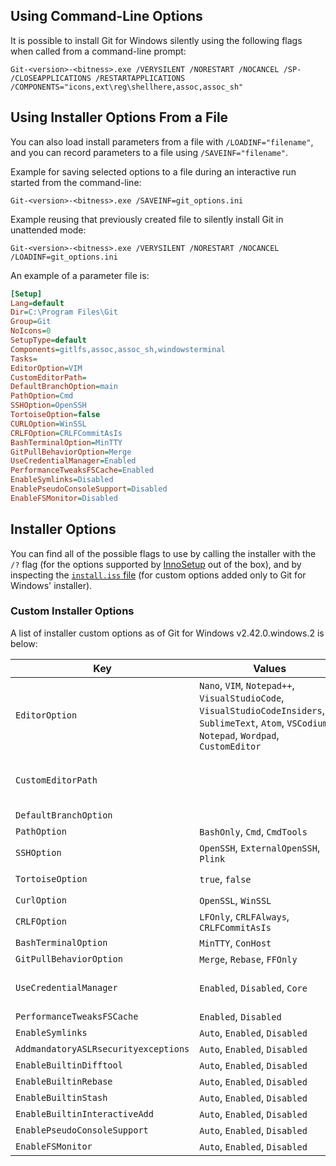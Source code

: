 ## Using Command-Line Options

It is possible to install Git for Windows silently using the following flags when called from a command-line prompt:

```
Git-<version>-<bitness>.exe /VERYSILENT /NORESTART /NOCANCEL /SP- /CLOSEAPPLICATIONS /RESTARTAPPLICATIONS /COMPONENTS="icons,ext\reg\shellhere,assoc,assoc_sh"
```

## Using Installer Options From a File

You can also load install parameters from a file with `/LOADINF="filename"`, and you can record parameters to a file using `/SAVEINF="filename"`.

Example for saving selected options to a file during an interactive run started from the command-line:

```
Git-<version>-<bitness>.exe /SAVEINF=git_options.ini
```

Example reusing that previously created file to silently install Git in unattended mode:

```
Git-<version>-<bitness>.exe /VERYSILENT /NORESTART /NOCANCEL /LOADINF=git_options.ini
```

An example of a parameter file is:

```ini
[Setup]
Lang=default
Dir=C:\Program Files\Git
Group=Git
NoIcons=0
SetupType=default
Components=gitlfs,assoc,assoc_sh,windowsterminal
Tasks=
EditorOption=VIM
CustomEditorPath=
DefaultBranchOption=main
PathOption=Cmd
SSHOption=OpenSSH
TortoiseOption=false
CURLOption=WinSSL
CRLFOption=CRLFCommitAsIs
BashTerminalOption=MinTTY
GitPullBehaviorOption=Merge
UseCredentialManager=Enabled
PerformanceTweaksFSCache=Enabled
EnableSymlinks=Disabled
EnablePseudoConsoleSupport=Disabled
EnableFSMonitor=Disabled
```

## Installer Options

You can find all of the possible flags to use by calling the installer with the `/?` flag (for the options supported by [InnoSetup](http://www.jrsoftware.org/ishelp/index.php?topic=setupcmdline) out of the box), and by inspecting the [`install.iss` file](https://github.com/git-for-windows/build-extra/blob/HEAD/installer/install.iss) (for custom options added only to Git for Windows' installer).

### Custom Installer Options

A list of installer custom options as of Git for Windows v2.42.0.windows.2 is below:

| Key | &nbsp;&nbsp;&nbsp;&nbsp;&nbsp;&nbsp;&nbsp;&nbsp;&nbsp;&nbsp;&nbsp;&nbsp;&nbsp;&nbsp;&nbsp;&nbsp;&nbsp;&nbsp;&nbsp;&nbsp;Values&nbsp;&nbsp;&nbsp;&nbsp;&nbsp;&nbsp;&nbsp;&nbsp;&nbsp;&nbsp;&nbsp;&nbsp;&nbsp;&nbsp;&nbsp;&nbsp;&nbsp;&nbsp;&nbsp;&nbsp; | Default | &nbsp;&nbsp;&nbsp;&nbsp;&nbsp;&nbsp;&nbsp;&nbsp;&nbsp;&nbsp;&nbsp;&nbsp;&nbsp;&nbsp;&nbsp;&nbsp;&nbsp;&nbsp;&nbsp;&nbsp;Remark&nbsp;&nbsp;&nbsp;&nbsp;&nbsp;&nbsp;&nbsp;&nbsp;&nbsp;&nbsp;&nbsp;&nbsp;&nbsp;&nbsp;&nbsp;&nbsp;&nbsp;&nbsp;&nbsp;&nbsp; |
| - | - | - | - |
| `EditorOption` | `Nano`, `VIM`, `Notepad++`, `VisualStudioCode`, `VisualStudioCodeInsiders`, `SublimeText`, `Atom`, `VSCodium`, `Notepad`, `Wordpad`, `CustomEditor` | `VIM` | |
| `CustomEditorPath` | | | Path and options for custom text editor (only in combination with `EditorOption=CustomEditor`) |
| `DefaultBranchOption` | | | Default branch name |
| `PathOption` | `BashOnly`, `Cmd`, `CmdTools` | `Cmd` | |
| `SSHOption` | `OpenSSH`, `ExternalOpenSSH`, `Plink` | `OpenSSH` | |
| `TortoiseOption` | `true`, `false` | `false` | Only in combination with `SSHOption=Plink` |
| `CurlOption` | `OpenSSL`, `WinSSL` | `OpenSSL` | |
| `CRLFOption` | `LFOnly`, `CRLFAlways`, `CRLFCommitAsIs` | `CRLFAlways` | |
| `BashTerminalOption` | `MinTTY`, `ConHost` | `MinTTY` | |
| `GitPullBehaviorOption` | `Merge`, `Rebase`, `FFOnly` | `Merge` | |
| `UseCredentialManager` | `Enabled`, `Disabled`, `Core` | `Enabled` | `Core` does exactly the same as `Enabled` and exists for historical reasons |
| `PerformanceTweaksFSCache` | `Enabled`, `Disabled` | `Enabled` | |
| `EnableSymlinks` | `Auto`, `Enabled`, `Disabled` | `Auto` | |
| `AddmandatoryASLRsecurityexceptions` | `Auto`, `Enabled`, `Disabled` | `Auto` | |
| `EnableBuiltinDifftool` | `Auto`, `Enabled`, `Disabled` | `Auto` | |
| `EnableBuiltinRebase` | `Auto`, `Enabled`, `Disabled` | `Auto` | |
| `EnableBuiltinStash` | `Auto`, `Enabled`, `Disabled` | `Auto` | |
| `EnableBuiltinInteractiveAdd` | `Auto`, `Enabled`, `Disabled` | `Auto` | |
| `EnablePseudoConsoleSupport` | `Auto`, `Enabled`, `Disabled` | `Auto` | |
| `EnableFSMonitor` | `Auto`, `Enabled`, `Disabled` | `Auto` | |